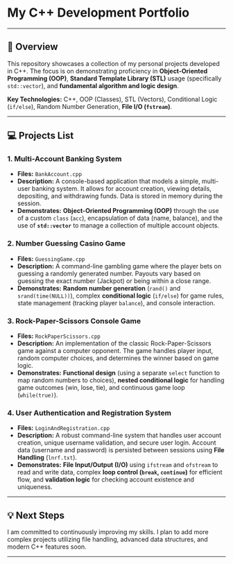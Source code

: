 # My C++ Development Portfolio

---

## 🚀 Overview

This repository showcases a collection of my personal projects developed in C++. The focus is on demonstrating proficiency in **Object-Oriented Programming (OOP)**, **Standard Template Library (STL)** usage (specifically `std::vector`), and **fundamental algorithm and logic design**.

**Key Technologies:** C++, OOP (Classes), STL (Vectors), Conditional Logic (`if/else`), Random Number Generation, **File I/O (`fstream`)**.

---

## 💻 Projects List

### 1. Multi-Account Banking System
* **Files:** `BankAccount.cpp` 
* **Description:** A console-based application that models a simple, multi-user banking system. It allows for account creation, viewing details, depositing, and withdrawing funds. Data is stored in memory during the session.
* **Demonstrates:** **Object-Oriented Programming (OOP)** through the use of a custom `class` (`acc`), encapsulation of data (name, balance), and the use of **`std::vector`** to manage a collection of multiple account objects.

### 2. Number Guessing Casino Game
* **Files:** `GuessingGame.cpp` 
* **Description:** A command-line gambling game where the player bets on guessing a randomly generated number. Payouts vary based on guessing the exact number (Jackpot) or being within a close range.
* **Demonstrates:** **Random number generation** (`rand()` and `srand(time(NULL))`), complex **conditional logic** (`if/else`) for game rules, state management (tracking player `balance`), and console interaction.

### 3. Rock-Paper-Scissors Console Game
* **Files:** `RockPaperScissors.cpp` 
* **Description:** An implementation of the classic Rock-Paper-Scissors game against a computer opponent. The game handles player input, random computer choices, and determines the winner based on game logic.
* **Demonstrates:** **Functional design** (using a separate `select` function to map random numbers to choices), **nested conditional logic** for handling game outcomes (win, lose, tie), and continuous game loop (`while(true)`).

### 4. User Authentication and Registration System
* **Files:** `LoginAndRegistration.cpp` 
* **Description:** A robust command-line system that handles user account creation, unique username validation, and secure user login. Account data (username and password) is persisted between sessions using **File Handling** (`lnrf.txt`).
* **Demonstrates:** **File Input/Output (I/O)** using `ifstream` and `ofstream` to read and write data, complex **loop control (`break`, `continue`)** for efficient flow, and **validation logic** for checking account existence and uniqueness.

---

## 💡 Next Steps
I am committed to continuously improving my skills. I plan to add more complex projects utilizing file handling, advanced data structures, and modern C++ features soon.

---
